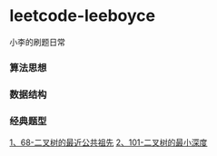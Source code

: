 # leetcode-leeboyce
小李的刷题日常

### 算法思想

### 数据结构

### 经典题型
[1、68-二叉树的最近公共祖先](https://www.cnblogs.com/boycelee/p/12657380.html)
[2、101-二叉树的最小深度](https://www.cnblogs.com/boycelee/p/13636132.html)


